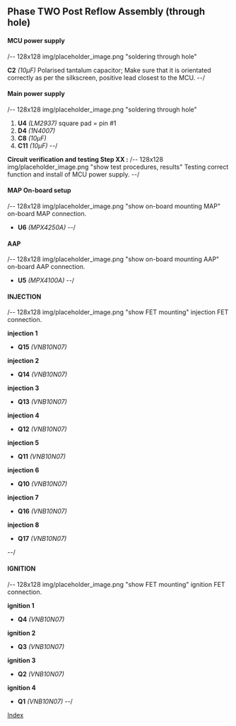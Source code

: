 ## Phase TWO Post Reflow Assembly (through hole)

#### MCU power supply
/-- 128x128 img/placeholder_image.png "soldering through hole"

**C2** *(10µF)* Polarised tantalum capacitor; Make sure that it is orientated correctly as per the silkscreen, positive lead closest to the MCU.
--/

#### Main power supply ####
/-- 128x128 img/placeholder_image.png "soldering through hole"

 1. **U4**  *(LM2937)* square pad = pin #1
 2. **D4**  *(1N4007)* 
 3. **C8**  *(10µF)*
 4. **C11** *(10µF)*
--/

**Circuit verification and testing Step XX :** 
/-- 128x128 img/placeholder_image.png "show test procedures, results" Testing correct function and install of MCU power supply.
--/

#### MAP On-board setup ####
/-- 128x128 img/placeholder_image.png "show on-board mounting MAP" on-board MAP connection.

- **U6** *(MPX4250A)*
--/

#### AAP ####
/-- 128x128 img/placeholder_image.png "show on-board mounting AAP" on-board AAP connection.

- **U5** *(MPX4100A)*
--/

#### INJECTION #### 
/-- 128x128 img/placeholder_image.png "show FET mounting" injection FET connection.

**injection 1**
- **Q15**  *(VNB10N07)*

**injection 2**
- **Q14**  *(VNB10N07)*

**injection 3**
- **Q13**  *(VNB10N07)*

**injection 4**
- **Q12**  *(VNB10N07)*

**injection 5**
- **Q11**  *(VNB10N07)*

**injection 6**
- **Q10**  *(VNB10N07)*

**injection 7**
- **Q16**  *(VNB10N07)*

**injection 8**
- **Q17**  *(VNB10N07)*

--/

#### IGNITION #### 
/-- 128x128 img/placeholder_image.png "show FET mounting" ignition FET connection.

**ignition 1**
- **Q4**	*(VNB10N07)*

**ignition 2**
- **Q3**	*(VNB10N07)*

**ignition 3**
- **Q2**	*(VNB10N07)*

**ignition 4**
- **Q1**	*(VNB10N07)*
--/

[Index](#index)
